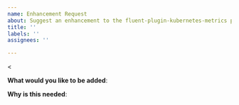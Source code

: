 ```yaml
---
name: Enhancement Request
about: Suggest an enhancement to the fluent-plugin-kubernetes-metrics project
title: ''
labels: ''
assignees: ''

---
```


<<!-- Please only use this template for submitting enhancement requests -->

**What would you like to be added**:

**Why is this needed**:
